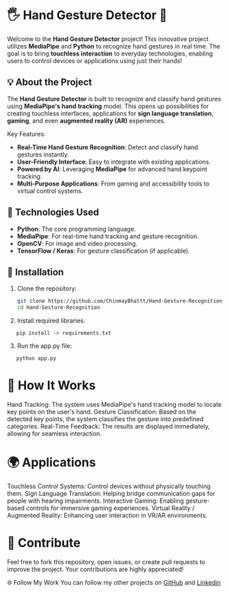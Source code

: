 # 🖐️ **Hand Gesture Detector** 🚀

Welcome to the **Hand Gesture Detector** project! This innovative project utilizes **MediaPipe** and **Python** to recognize hand gestures in real time. The goal is to bring **touchless interaction** to everyday technologies, enabling users to control devices or applications using just their hands!

## 💡 **About the Project**
The **Hand Gesture Detector** is built to recognize and classify hand gestures using **MediaPipe's hand tracking** model. This opens up possibilities for creating touchless interfaces, applications for **sign language translation**, **gaming**, and even **augmented reality (AR)** experiences.

Key Features:  
- **Real-Time Hand Gesture Recognition**: Detect and classify hand gestures instantly.
- **User-Friendly Interface**: Easy to integrate with existing applications.
- **Powered by AI**: Leveraging **MediaPipe** for advanced hand keypoint tracking.
- **Multi-Purpose Applications**: From gaming and accessibility tools to virtual control systems.

## 🎯 **Technologies Used**
- **Python**: The core programming language.
- **MediaPipe**: For real-time hand tracking and gesture recognition.
- **OpenCV**: For image and video processing.
- **TensorFlow / Keras**: For gesture classification (if applicable).

## 🔧 **Installation**

1. Clone the repository:

   ```bash
   git clone https://github.com/ChinmayBhattt/Hand-Gesture-Recognition.git
   cd Hand-Gesture-Recognition
   ```
2. Install required libraries:
```
   pip install -r requirements.txt
```
3. Run the app.py file:
```
   python app.py
```

# 📝 How It Works

Hand Tracking: The system uses MediaPipe's hand tracking model to locate key points on the user's hand.
Gesture Classification: Based on the detected key points, the system classifies the gesture into predefined categories.
Real-Time Feedback: The results are displayed immediately, allowing for seamless interaction.

# 🌍 Applications
Touchless Control Systems: Control devices without physically touching them.
Sign Language Translation: Helping bridge communication gaps for people with hearing impairments.
Interactive Gaming: Enabling gesture-based controls for immersive gaming experiences.
Virtual Reality / Augmented Reality: Enhancing user interaction in VR/AR environments.

# 🤝 Contribute
Feel free to fork this repository, open issues, or create pull requests to improve the project. Your contributions are highly appreciated!

🌐 Follow My Work
You can follow my other projects on [GitHub](https://github.com/ChinmayBhattt) and [Linkedin](https://www.linkedin.com/in/chinmaybhattt/)


